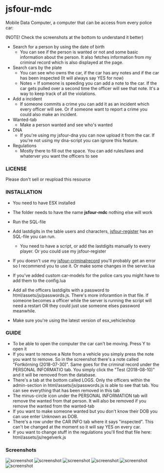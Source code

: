 # jsfour-mdc

Mobile Data Computer, a computer that can be access from every police car:

(NOTE! Check the screenshots at the bottom to understand it better)

* Search for a person by using the date of birth
  - You can see if the person is wanted or not and some basic information about the person. It also fetches information from my criminal record which is also displayed at the page.
* Search cars by the plate
  - You can see who owns the car, if the car has any notes and if the car has been inspected (It will always say YES for now)
  - Notes = If someone is speeding you can add a note to the car. If the car gets pulled over a second time the officer will see that note. It's a way to keep track of all the violations. 
* Add a incident
  - If someone commits a crime you can add it as an incident which every officer will see. Or if someone want to report a crime you could also make an incident.
* Wanted-tab
  - Make a person wanted and see who's wanted
* DNA
  - If you're using my jsfour-dna you can now upload it from the car. If you're not using my dna-script you can ignore this feature.
* Regulations
  - Mostly there to fill out the space. You can add rules/laws and whaterver you want the officers to see

### LICENSE
Please don't sell or reupload this resource

### INSTALLATION
* You need to have ESX installed
* The folder needs to have the name **jsfour-mdc** nothing else will work
* Run the SQL-file

* Add lastdigits in the table users and characters, <a href="https://github.com/jonassvensson4/jsfour-register">jsfour-register<a/> has an SQL-file you can run.
  - You need to have a script, or add the lastdigits manually to every player. Or you could use my jsfour-register
* If you doesn't use my <a href="https://github.com/jonassvensson4/jsfour-criminalrecord">jsfour-criminalrecord<a/> you'll probably get an error so I recommend you to use it. Or make some changes in the server.lua
* If you've added custom car-models for the police cars you might have to add them to the config.lua
* Add all the officers lastdigits with a password to html/assets/js/passwords.js. There's more inforamtion in that file. If someone becomes a officer while the server is running the script will need a restart OR they could just use someone elses password meanwhile.
* Make sure you're using the latest version of esx_vehicleshop
  
### GUIDE
* To be able to open the computer the car can't be moving. Press Y to open it
* If you want to remove a Note from a vehicle you simply press the note you want to remove. So in the screenshot there's a note called "Fortkörning (2018-07-30)". Same goes for the criminal record under the PERSONAL INFORMATIO tab. You simply click the "Test (2018-08-10)" and it will be removed from the database.
* There's a tab at the bottom called LOGS. Only the officers within the admin-section in html/assets/js/passwords.js is able to see that tab. You can see everything that has been removed in this tab
* The minus-circle icon under the PERSONAL INFORMATION tab will remove the wanted from that person. It will also be removed if you remove the wanted from the wanted-tab 
* If you want to make someone wanted but you don't know their DOB you can use enter Unknown as DOB.
* There's a row under the CAR INFO tab where it says "inspected". This can't be changed at the moment so it will say YES on every car.
* If you want to change stuff in the regulations you'll find that file here: html/assets/js/regelverk.js

### Screenshots
![screenshot](https://i.gyazo.com/f1686551d68855578946b48b3dce6be7.png)
![screenshot](https://i.gyazo.com/dbd27b12f6df5ad8784ddd63eb23afdc.png)
![screenshot](https://i.gyazo.com/3859cdd56e2be8a5a18c8ea4f4c0a2d7.png)
![screenshot](https://i.gyazo.com/45614bc6e29e50e2ee136f7e68d7ec27.png)
![screenshot](https://i.gyazo.com/b60e73635bd1aa7c2af55527d3e0c724.png)
![screenshot](https://i.gyazo.com/98fb97ef1ce1d706b710862f899cad3e.png)
